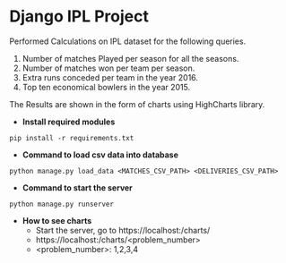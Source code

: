 # Django IPL Project

Performed Calculations on IPL dataset for the following queries.
1. Number of matches Played per season for all the seasons.
2. Number of matches won per team per season.
3. Extra runs conceded per team in the year 2016.
4. Top ten economical bowlers in the year 2015.

The Results are shown in the form of charts using HighCharts library.


- **Install required modules**
```
pip install -r requirements.txt
```

- **Command to load csv data into database**
```
python manage.py load_data <MATCHES_CSV_PATH> <DELIVERIES_CSV_PATH>
``` 

- **Command to start the server**
```
python manage.py runserver
```

- **How to see charts**
    - Start the server, go to https://localhost:<PORT>/charts/
    - https://localhost:<PORT>/charts/<problem_number>
    - <problem_number>: 1,2,3,4